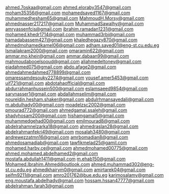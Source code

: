 ahmed.7oskaa@gmail.com
ahmed.eloraby3547@gmail.com
moham35356@gmail.com
mohamedsayed1167@gmail.com
muhammedhesham65@gmail.com
MahmoudH.Morsy@gmail.com
ahmednasser217217@gmail.com
MuhammadSawalhy@gmail.com
amryassenfcis@gmail.com
ibrahim.ramadan1231@gmail.com
mohamed.khedr1714@gmail.com
muhammad3rbi@gmail.com
hamadabassem427@gmail.com
khaledhegazy870@gmail.com
ahmedmohamedkamel06@gmail.com
adham.sayed01@eng-st.cu.edu.eg
Ismailakram2000@gmail.com
omaramin622@gmail.com
ammar.mo.kheir@gmail.com
ammar.dabaan99@gmail.com
mahmoudabooelsooud@gmail.com
aliahmedeltoney@gmail.com
eiadahmed075@gmail.com
abdo.afage2@gmail.com
ahmedahmedahmed778899@gmail.com
omaressamdesouky2274@gmail.com
yousef.amer5453@gmail.com
uif721@gmail.com
abdotahaofficial@gmail.com
abdurrahmanhussein500@gmail.com
eslamsaeed9854@gmail.com
sarynasser1@gmail.com
abdallahmselim@gmail.com
noureldin.hesham.shaker@gmail.com
abdulrhmansayedali@gmail.com
m.abdulhady00@gmail.com
moadelzsc2002@gmail.com
pmourad772@gmail.com
ahmedgamal.ssaleh@gmail.com
shadyhosam200@gmail.com
hishamgamal5@gmail.com
muhammedgehad00@gmail.com
emilmourad8@gmail.com
abdelrahamnelzarka18@gmail.com
ahmedraslan28@gmail.com
abdelrahmanfekri49@gmail.com
mosalah3480@gmail.com
andrewezzatmn16@gmail.com
amrbomadian8@gmail.com
ahmedosamadiab@gmail.com
tawfikmelad25@gamil.com
mohamed.harby.ce@gmail.com
ahmedmohamed00775@gmail.com
ahmed.mohamed.abdelhamed2@gmail.com
mostafa.abdullah1411@gmail.com
m.ehab150@gmail.com
Mohamed.Ibrahim.Ahmed@outlook.com
ahmed.muhammad302@eng-st.cu.edu.eg
ahmedkhairym0@gmail.com
amirtarek04@gmail.com
seifm9211@gmail.com
amro201762@bue.edu.eg
karimosalamy@gmail.com
eng.moustafa.abdelhady@gmail.com
hossam.hssan47777@gmail.com
abdelrahman.farah3@gmail.com